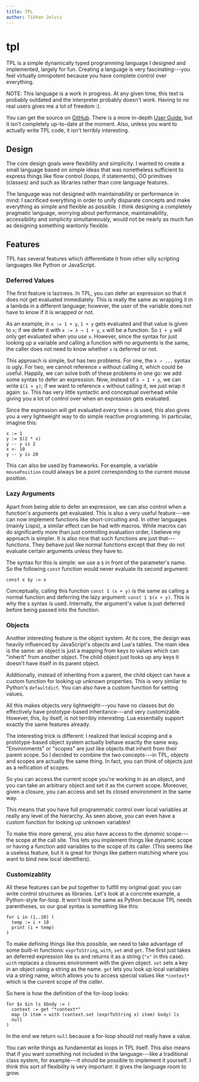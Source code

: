 ```yaml
---
title: TPL
author: Tikhon Jelvis
---
```


<div class="content">
<h1 class="tpl"> tpl </h1>

TPL is a simple dynamically typed programming language I designed and implemented, largely for fun. Creating a language is very fascinating---you feel virtually omnipotent because you have complete control over everything.

NOTE: This language is a work in progress. At any given time, this text is probably outdated and the interpreter probably doesn't work. Having to no real users gives me a lot of freedom :).

You can get the source on [GitHub](https://github.com/TikhonJelvis/tpl). There is a more in-depth [User Guide](guide.html), but it isn't completely up-to-date at the moment. Also, unless you want to actually write TPL code, it isn't terribly interesting.

## Design

The core design goals were flexibility and simplicity. I wanted to create a small language based on simple ideas that was nonetheless sufficient to express things like flow control (loops, if statements), OO primitives (classes) and such as libraries rather than core language features.

The language was not designed with maintainability or performance in mind: I sacrificed everything in order to unify disparate concepts and make everything as simple and flexible as possible. I think designing a completely pragmatic language, worrying about performance, maintainability, accessibility and simplicity simultaneously, would not be nearly as much fun as designing something wantonly flexible.

## Features

TPL has several features which differentiate it from other silly scripting languages like Python or JavaScript.

### Deferred Values

The first feature is laziness. In TPL, you can defer an expression so that it does not get evaluated immediately. This is really the same as wrapping it in a lambda in a different language; however, the user of the variable does not have to know if it is wrapped or not.

As an example, in `x := 1 + y`, `1 + y` gets evaluated and that value is given to `x`; if we defer it with `x := λ → 1 + y`, `x` will be a function. So `1 + y` will only get evaluated when you *use* `x`. However, since the syntax for just looking up a variable and calling a function with no arguments is the same, the caller does not need to know whether `x` is deferred or not.

This approach is simple, but has two problems. For one, the `λ → ...` syntax is ugly. For two, we cannot reference `x` without calling it, which could be useful. Happily, we can solve both of these problems in one go: we add some syntax to defer an expression. Now, instead of `λ → 1 + y`, we can write `$(1 + y)`; if we want to reference `x` without calling it, we just wrap it again: `$x`. This has very little syntactic and conceptual overhead while giving you a lot of control over when an expression gets evaluated.

Since the expression will get evaluated *every* time `x` is used, this also gives you a very lightweight way to do simple reactive programming. In particular, imagine this:

    x := 1
    y := $(2 * x)
    y -- y is 2
    x <- 10
    y -- y is 20
    
This can also be used by frameworks. For example, a variable `mousePosition` could always be a point corresponding to the current mouse position. 

### Lazy Arguments

Apart from being able to defer an expression, we can also control when a function's arguments get evaluated. This is also a very useful feature---we can now implement functions like short-circuiting and. In other languages (mainly Lisps), a similar effect can be had with macros. While macros can do significantly more than just controlling evaluation order, I believe my approach is simpler. It is also nice that such functions are just that---functions. They behave just like normal functions except that they do not evaluate certain arguments unless they have to.

The syntax for this is simple: we use a `$` in front of the parameter's name. So the following `const` function would never evaluate its second argument:

    const x $y := x
    
Conceptually, calling this function `const 1 (x + y)` is the same as calling a normal function and deferring the lazy argument: `const 1 $(x + y)`. This is why the `$` syntax is used. Internally, the argument's value is just deferred before being passed into the function.

### Objects

Another interesting feature is the object system. At its core, the design was heavily influenced by JavaScript's objects and Lua's tables. The main idea is the same: an object is just a mapping from keys to values which can "inherit" from another object. The child object just looks up any keys it doesn't have itself in its parent object.

Additionally, instead of inheriting from a parent, the child object can have a custom function for looking up unknown properties. This is very similar to Python's `defaultdict`.  You can also have a custom function for setting values.

All this makes objects very lightweight---you have no classes but do effectively have prototype-based inheritance---and very customizable. However, this, by itself, is not terribly interesting: Lua essentially support exactly the same features already.

The interesting trick is different: I realized that lexical scoping and a prototype-based object system actually behave exactly the same way. "Environments" or "scopes" are just like objects that inherit from their parent scope. So I decided to combine the two concepts---in TPL, objects and scopes are actually the same thing. In fact, you can think of objects just as a reification of scopes.

So you can access the current scope you're working in as an object, and you can take an arbitrary object and set it as the current scope. Moreover, given a closure, you can access and set its closed environment in the same way.

This means that you have full programmatic control over local variables at really any level of the hierarchy. As seen above, you can even have a custom function for looking up unknown variables!

To make this more general, you also have access to the *dynamic* scope---the scope at the call site. This lets you implement things like dynamic scope or having a function add variables to the scope of its caller. (This seems like a useless feature, but it is great for things like pattern matching where you want to bind new local identifiers).

### Customizablity

All these features can be put together to fulfill my original goal: you can write control structures as libraries. Let's look at a concrete example, a Python-style for-loop. It won't look the same as Python because TPL needs parentheses, so our goal syntax is something like this:

    for i in (1..10) (
      temp := i + 10
      print (i + temp)
    )
    
To make defining things like this possible, we need to take advantage of some built-in functions: `exprToString`, `with`, `set` and `get`. The first just takes an deferred expression like `$x` and returns it as a string (`"x"` in this case). `with` replaces a closures environment with the given object. `set` sets a key in an object using a string as the name. `get` lets you look up local variables via a string name, which allows you to access special values like `*context*` which is the current scope of the *caller*.

So here is how the definition of the for-loop looks:

    for $x $in ls $body := (
      context := get "*context*"
      map (λ item → with (context.set (exprToString x) item) body) ls
      null
    )
    
In the end we return `null` because a for-loop should not really have a value.

You can write things as fundamental as loops in TPL itself. This also means that if you want something not included in the language---like a traditional class system, for example---it should be possible to implement it yourself. I think this sort of flexibility is very important: it gives the language room to grow. 

</div>
